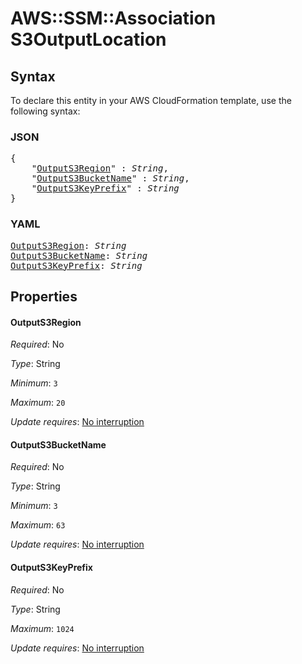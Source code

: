 # AWS::SSM::Association S3OutputLocation

## Syntax

To declare this entity in your AWS CloudFormation template, use the following syntax:

### JSON

<pre>
{
    "<a href="#outputs3region" title="OutputS3Region">OutputS3Region</a>" : <i>String</i>,
    "<a href="#outputs3bucketname" title="OutputS3BucketName">OutputS3BucketName</a>" : <i>String</i>,
    "<a href="#outputs3keyprefix" title="OutputS3KeyPrefix">OutputS3KeyPrefix</a>" : <i>String</i>
}
</pre>

### YAML

<pre>
<a href="#outputs3region" title="OutputS3Region">OutputS3Region</a>: <i>String</i>
<a href="#outputs3bucketname" title="OutputS3BucketName">OutputS3BucketName</a>: <i>String</i>
<a href="#outputs3keyprefix" title="OutputS3KeyPrefix">OutputS3KeyPrefix</a>: <i>String</i>
</pre>

## Properties

#### OutputS3Region

_Required_: No

_Type_: String

_Minimum_: <code>3</code>

_Maximum_: <code>20</code>

_Update requires_: [No interruption](https://docs.aws.amazon.com/AWSCloudFormation/latest/UserGuide/using-cfn-updating-stacks-update-behaviors.html#update-no-interrupt)

#### OutputS3BucketName

_Required_: No

_Type_: String

_Minimum_: <code>3</code>

_Maximum_: <code>63</code>

_Update requires_: [No interruption](https://docs.aws.amazon.com/AWSCloudFormation/latest/UserGuide/using-cfn-updating-stacks-update-behaviors.html#update-no-interrupt)

#### OutputS3KeyPrefix

_Required_: No

_Type_: String

_Maximum_: <code>1024</code>

_Update requires_: [No interruption](https://docs.aws.amazon.com/AWSCloudFormation/latest/UserGuide/using-cfn-updating-stacks-update-behaviors.html#update-no-interrupt)
